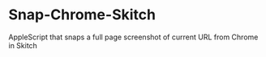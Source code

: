 Snap-Chrome-Skitch
==================

AppleScript that snaps a full page screenshot of current URL from Chrome in Skitch